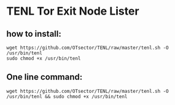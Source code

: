 # TENL Tor Exit Node Lister
## how to install:
	wget https://github.com/OTsector/TENL/raw/master/tenl.sh -O /usr/bin/tenl
	sudo chmod +x /usr/bin/tenl
## One line command:
	wget https://github.com/OTsector/TENL/raw/master/tenl.sh -O /usr/bin/tenl && sudo chmod +x /usr/bin/tenl
